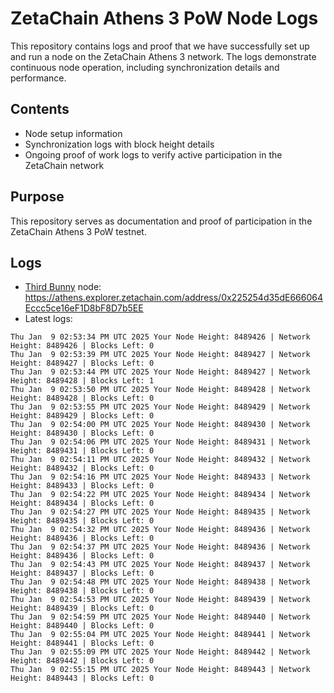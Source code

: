 # ZetaChain Athens 3 PoW Node Logs
This repository contains logs and proof that we have successfully set up and run a node on the ZetaChain Athens 3 network. The logs demonstrate continuous node operation, including synchronization details and performance.

## Contents
- Node setup information
- Synchronization logs with block height details
- Ongoing proof of work logs to verify active participation in the ZetaChain network

## Purpose
This repository serves as documentation and proof of participation in the ZetaChain Athens 3 PoW testnet.

## Logs

- [Third Bunny](https://thirdbunny.xyz/) node: https://athens.explorer.zetachain.com/address/0x225254d35dE666064Eccc5ce16eF1D8bF8D7b5EE
- Latest logs:
```
Thu Jan  9 02:53:34 PM UTC 2025 Your Node Height: 8489426 | Network Height: 8489426 | Blocks Left: 0
Thu Jan  9 02:53:39 PM UTC 2025 Your Node Height: 8489427 | Network Height: 8489427 | Blocks Left: 0
Thu Jan  9 02:53:44 PM UTC 2025 Your Node Height: 8489427 | Network Height: 8489428 | Blocks Left: 1
Thu Jan  9 02:53:50 PM UTC 2025 Your Node Height: 8489428 | Network Height: 8489428 | Blocks Left: 0
Thu Jan  9 02:53:55 PM UTC 2025 Your Node Height: 8489429 | Network Height: 8489429 | Blocks Left: 0
Thu Jan  9 02:54:00 PM UTC 2025 Your Node Height: 8489430 | Network Height: 8489430 | Blocks Left: 0
Thu Jan  9 02:54:06 PM UTC 2025 Your Node Height: 8489431 | Network Height: 8489431 | Blocks Left: 0
Thu Jan  9 02:54:11 PM UTC 2025 Your Node Height: 8489432 | Network Height: 8489432 | Blocks Left: 0
Thu Jan  9 02:54:16 PM UTC 2025 Your Node Height: 8489433 | Network Height: 8489433 | Blocks Left: 0
Thu Jan  9 02:54:22 PM UTC 2025 Your Node Height: 8489434 | Network Height: 8489434 | Blocks Left: 0
Thu Jan  9 02:54:27 PM UTC 2025 Your Node Height: 8489435 | Network Height: 8489435 | Blocks Left: 0
Thu Jan  9 02:54:32 PM UTC 2025 Your Node Height: 8489436 | Network Height: 8489436 | Blocks Left: 0
Thu Jan  9 02:54:37 PM UTC 2025 Your Node Height: 8489436 | Network Height: 8489436 | Blocks Left: 0
Thu Jan  9 02:54:43 PM UTC 2025 Your Node Height: 8489437 | Network Height: 8489437 | Blocks Left: 0
Thu Jan  9 02:54:48 PM UTC 2025 Your Node Height: 8489438 | Network Height: 8489438 | Blocks Left: 0
Thu Jan  9 02:54:53 PM UTC 2025 Your Node Height: 8489439 | Network Height: 8489439 | Blocks Left: 0
Thu Jan  9 02:54:59 PM UTC 2025 Your Node Height: 8489440 | Network Height: 8489440 | Blocks Left: 0
Thu Jan  9 02:55:04 PM UTC 2025 Your Node Height: 8489441 | Network Height: 8489441 | Blocks Left: 0
Thu Jan  9 02:55:09 PM UTC 2025 Your Node Height: 8489442 | Network Height: 8489442 | Blocks Left: 0
Thu Jan  9 02:55:15 PM UTC 2025 Your Node Height: 8489443 | Network Height: 8489443 | Blocks Left: 0
```
